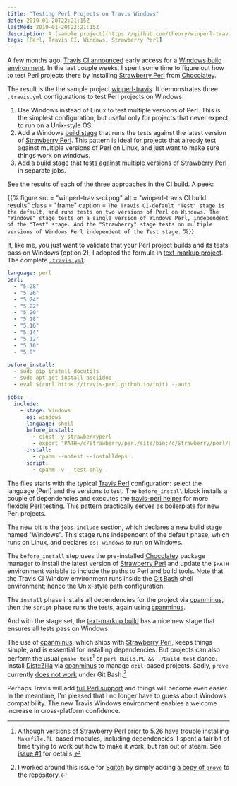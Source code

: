 ```yaml
---
title: "Testing Perl Projects on Travis Windows"
date: 2019-01-20T22:21:15Z
lastMod: 2019-01-20T22:21:15Z
description: A [sample project](https://github.com/theory/winperl-travis) demonstrates a few techniques for testing Perl projects in the Travis CI Windows environment.
tags: [Perl, Travis CI, Windows, Strawberry Perl]
---
```


A few months ago, [Travis CI announced] early access for a [Windows build
environment]. In the last couple weeks, I spent some time to figure out how to
test Perl projects there by installing [Strawberry Perl] from [Chocolatey].

The result is the the sample project [winperl-travis]. It demonstrates three
`.travis.yml` configurations to test Perl projects on Windows:

1.  Use Windows instead of Linux to test multiple versions of Perl. This is the
    simplest configuration, but useful only for projects that never expect to
    run on a Unix-style OS.
2.  Add a Windows [build stage] that runs the tests against the latest version
    of [Strawberry Perl]. This pattern is ideal for projects that already test
    against multiple versions of Perl on Linux, and just want to make sure
    things work on windows.
3.  Add a [build stage] that tests against multiple versions of [Strawberry
    Perl] in separate jobs.

See the results of each of the three approaches in the [CI build]. A peek:

{{% figure
  src     = "winperl-travis-ci.png"
  alt     = "winperl-travis CI build results"
  class   = "frame"
  caption = `The Travis CI-default "Test" stage is the default, and runs tests on two
versions of Perl on Windows. The "Windows" stage tests on a single version of
Windows Perl, independent of the "Test" stage. And the "Strawberry" stage tests
on multiple versions of Windows Perl independent of the Test stage.`
%}}

If, like me, you just want to validate that your Perl project builds and its
tests pass on Windows (option 2), I adopted the formula in [text-markup
project]. The complete [`.travis.yml`]:

``` yaml
language: perl
perl:
  - "5.28"
  - "5.26"
  - "5.24"
  - "5.22"
  - "5.20"
  - "5.18"
  - "5.16"
  - "5.14"
  - "5.12"
  - "5.10"
  - "5.8"

before_install:
  - sudo pip install docutils
  - sudo apt-get install asciidoc
  - eval $(curl https://travis-perl.github.io/init) --auto

jobs:
  include:
    - stage: Windows
      os: windows
      language: shell
      before_install:
        - cinst -y strawberryperl
        - export "PATH=/c/Strawberry/perl/site/bin:/c/Strawberry/perl/bin:/c/Strawberry/c/bin:$PATH"
      install:
        - cpanm --notest --installdeps .
      script:
        - cpanm -v --test-only .
```

The files starts with the typical [Travis Perl] configuration: select the
language (Perl) and the versions to test. The `before_install` block installs a
couple of dependencies and executes the [travis-perl helper] for more flexible
Perl testing. This pattern practically serves as boilerplate for new Perl
projects.

The new bit is the `jobs.include` section, which declares a new build stage
named "Windows". This stage runs independent of the default phase, which runs on
Linux, and declares `os: windows` to run on Windows.

The `before_install` step uses the pre-installed [Chocolatey] package manager to
install the latest version of [Strawberry Perl] and update the `$PATH`
environment variable to include the paths to Perl and build tools. Note that the
Travis CI Window environment runs inside the [Git Bash] shell environment; hence
the Unix-style path configuration.

The `install` phase installs all dependencies for the project via [cpanminus], then
the `script` phase runs the tests, again using [cpanminus].

And with the stage set, the [text-markup build] has a nice new stage that ensures
all tests pass on Windows.

The use of [cpanminus], which ships with [Strawberry Perl], keeps things simple,
and is essential for installing dependencies. But projects can also perform the
usual `gmake test`[^strawberry-gmake-issue] or `perl Build.PL && ./Build test`
dance. Install [Dist::Zilla] via [cpanminus] to manage `dzil`-based projects.
Sadly, `prove` currently [does not work] under Git Bash.[^prove-git-bash-workaround]

Perhaps Travis will add [full Perl support] and things will become even easier.
In the meantime, I'm pleased that I no longer have to guess about Windows
compatibility. The new Travis Windows environment enables a welcome increase in
cross-platform confidence.

  [^strawberry-gmake-issue]: Although versions of [Strawberry Perl] prior to
    5.26 have trouble installing `Makefile.PL`-based modules, including
    dependencies. I spent a fair bit of time trying to work out how to make it
    work, but ran out of steam. See [issue #1] for details.
  [^prove-git-bash-workaround]: I worked around this issue for [Sqitch] by
    simply adding [a copy of `prove`] to the repository.

  [Travis CI announced]: https://blog.travis-ci.com/2018-10-11-windows-early-release
    "Windows is Available (Early Release)"
  [Windows build environment]: https://docs.travis-ci.com/user/reference/windows/
  [Sqitch]: https://sqitch.org/
  [Strawberry Perl]: http://strawberryperl.com
    "Strawberry Perl: The Perl for MS Windows, free of charge!"
  [Chocolatey]: https://chocolatey.org
    "Chocolatey: The package manager for Windows"
  [winperl-travis]: https://github.com/theory/winperl-travis
  [build stage]: https://docs.travis-ci.com/user/build-stages/
    "Travis CI Docs: “Build Stages”"
  [CI build]: https://travis-ci.com/theory/winperl-travis
  [text-markup project]: https://github.com/theory/text-markup
  [`.travis.yml`]: https://github.com/theory/text-markup/blob/master/.travis.yml
  [Travis Perl]: https://docs.travis-ci.com/user/languages/perl/
    "Travis CI Docs: ”Building a Perl Project“"
  [travis-perl helper]: https://github.com/travis-perl/helpers
    "Perl Module Travis-CI Helper"
  [Dist::Zilla]: http://dzil.org "Dist::Zilla - Maximum Overkill for CPAN Authors"
  [cpanminus]: https://github.com/miyagawa/cpanminus
  [text-markup build]: https://travis-ci.org/theory/text-markup
  [issue #1]: https://github.com/theory/winperl-travis/issues/1
    "wintravis-perl issue #1: “Strawberry Perl 5.24 Makefile.PL Builds Fail”"
  [Git Bash]: https://gitforwindows.org "git for Windows"
  [does not work]: https://rt.cpan.org/Ticket/Display.html?id=128221
     "Perl-Dist-Strawberry issue #128221: “Prove Perl Script not Installed”"
  [a copy of `prove`]: https://github.com/sqitchers/sqitch/blob/master/dev/prove
  [full Perl support]: https://travis-ci.community/t/perl-support-on-windows/321
    "Travis CI Community: “Perl support on Windows”"